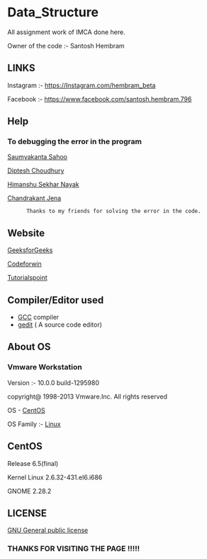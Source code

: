 # Data_Structure

 All assignment work of IMCA done here.
 
 Owner of the code :- Santosh Hembram
 
## LINKS

Instagram :- https://Instagram.com/hembram_beta

Facebook :- https://www.facebook.com/santosh.hembram.796
 
## Help
### To debugging the error in the program

  [Saumyakanta Sahoo](https://www.facebook.com/saumyakanta.raja)
  
  [Diptesh Choudhury](https://www.facebook.com/diptesh.choudhory)
  
  [Himanshu Sekhar Nayak](https://github.com/Himanshu40)
  
  [Chandrakant Jena](https://github.com/Chandrakant100)
  
          Thanks to my friends for solving the error in the code.

## Website

  [GeeksforGeeks](https://www.geeksforgeeks.org/)
    
  [Codeforwin](https://www.codeforwin.org/)
  
  [Tutorialspoint](https://www.tutorialspoint.com/)
  
## Compiler/Editor used

 + [GCC](https://gcc.gnu.org/) compiler
 + [gedit](https://www.gedit.org/) ( A source code editor)
  
## About OS
  ### Vmware Workstation
  
  Version :- 10.0.0 build-1295980
  
  copyright@ 1998-2013 Vmware.Inc. All rights reserved
  
  OS - [CentOS](https://www.centos.org/)
  
  OS Family :- [Linux](https://www.linux.org/)
  
## CentOS

 Release 6.5(final)
 
 Kernel Linux 2.6.32-431.el6.i686
 
 GNOME 2.28.2
 
## LICENSE

 [GNU General public license](https://github.com/HembramBeta777/Data_structure_assignments/blob/master/LICENSE)
 
 
 ### THANKS FOR VISITING THE PAGE !!!!!
 
   
